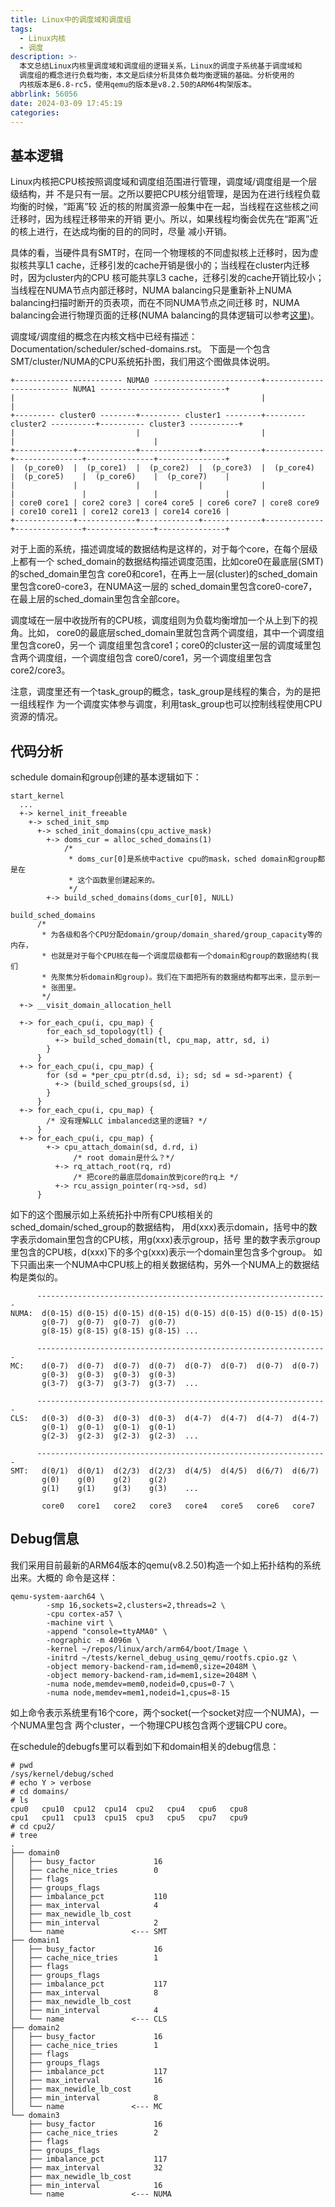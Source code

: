 ```yaml
---
title: Linux中的调度域和调度组
tags:
  - Linux内核
  - 调度
description: >-
  本文总结Linux内核里调度域和调度组的逻辑关系，Linux的调度子系统基于调度域和
  调度组的概念进行负载均衡，本文是后续分析具体负载均衡逻辑的基础。分析使用的
  内核版本是6.8-rc5，使用qemu的版本是v8.2.50的ARM64构架版本。
abbrlink: 56056
date: 2024-03-09 17:45:19
categories:
---
```


基本逻辑
---------

Linux内核把CPU核按照调度域和调度组范围进行管理，调度域/调度组是一个层级结构，并
不是只有一层。之所以要把CPU核分组管理，是因为在进行线程负载均衡的时候，“距离”较
近的核的附属资源一般集中在一起，当线程在这些核之间迁移时，因为线程迁移带来的开销
更小。所以，如果线程均衡会优先在“距离”近的核上进行，在达成均衡的目的的同时，尽量
减小开销。

具体的看，当硬件具有SMT时，在同一个物理核的不同虚拟核上迁移时，因为虚拟核共享L1
cache，迁移引发的cache开销是很小的；当线程在cluster内迁移时，因为cluster内的CPU
核可能共享L3 cache，迁移引发的cache开销比较小；当线程在NUMA节点内部迁移时，NUMA
balancing只是重新补上NUMA balancing扫描时断开的页表项，而在不同NUMA节点之间迁移
时，NUMA balancing会进行物理页面的迁移(NUMA balancing的具体逻辑可以参考[这里](https://wangzhou.github.io/Linux内存管理-NUMA-balance中的内存迁移))。

调度域/调度组的概念在内核文档中已经有描述：Documentation/scheduler/sched-domains.rst。
下面是一个包含SMT/cluster/NUMA的CPU系统拓扑图，我们用这个图做具体说明。
```
+------------------------ NUMA0 ------------------------+-------------------------- NUMA1 ----------------------------+
|                                                       |                                                             |
+--------- cluster0 --------+--------- cluster1 --------+--------- cluster2 ----------+---------- cluster3 -----------+
|                           |                           |                             |                               |
+-------------+-------------+-------------+-------------+-------------+---------------+---------------+---------------+
|  (p_core0)  |  (p_core1)  |  (p_core2)  |  (p_core3)  |  (p_core4)  |  (p_core5)    |  (p_core6)    |  (p_core7)    |
|             |             |             |             |             |               |               |               |
| core0 core1 | core2 core3 | core4 core5 | core6 core7 | core8 core9 | core10 core11 | core12 core13 | core14 core16 |
+-------------+-------------+-------------+-------------+-------------+---------------+---------------+---------------+
```
对于上面的系统，描述调度域的数据结构是这样的，对于每个core，在每个层级上都有一个
sched_domain的数据结构描述调度范围，比如core0在最底层(SMT)的sched_domain里包含
core0和core1，在再上一层(cluster)的sched_domain里包含core0-core3，在NUMA这一层的
sched_domain里包含core0-core7，在最上层的sched_domain里包含全部core。

调度域在一层中收拢所有的CPU核，调度组则为负载均衡增加一个从上到下的视角。比如，
core0的最底层sched_domain里就包含两个调度组，其中一个调度组里包含core0，另一个
调度组里包含core1；core0的cluster这一层的调度域里包含两个调度组，一个调度组包含
core0/core1，另一个调度组里包含core2/core3。

注意，调度里还有一个task_group的概念，task_group是线程的集合，为的是把一组线程作
为一个调度实体参与调度，利用task_group也可以控制线程使用CPU资源的情况。

代码分析
---------

schedule domain和group创建的基本逻辑如下：
```
start_kernel
  ...
  +-> kernel_init_freeable
    +-> sched_init_smp
      +-> sched_init_domains(cpu_active_mask)
        +-> doms_cur = alloc_sched_domains(1)
            /*
             * doms_cur[0]是系统中active cpu的mask，sched domain和group都是在
             * 这个函数里创建起来的。
             */
        +-> build_sched_domains(doms_cur[0], NULL)

build_sched_domains
      /*
       * 为各级和各个CPU分配domain/group/domain_shared/group_capacity等的内存，
       * 也就是对于每个CPU核在每一个调度层级都有一个domain和group的数据结构(我们
       * 先聚焦分析domain和group)。我们在下面把所有的数据结构都写出来，显示到一
       * 张图里。
       */
  +-> __visit_domain_allocation_hell

  +-> for_each_cpu(i, cpu_map) {
        for_each_sd_topology(tl) {
          +-> build_sched_domain(tl, cpu_map, attr, sd, i)
        }
      }
  +-> for_each_cpu(i, cpu_map) {
        for (sd = *per_cpu_ptr(d.sd, i); sd; sd = sd->parent) {
          +-> (build_sched_groups(sd, i)
        }
      }
  +-> for_each_cpu(i, cpu_map) {                                              
        /* 没有理解LLC imbalanced这里的逻辑? */
      }
  +-> for_each_cpu(i, cpu_map) {                                              
        +-> cpu_attach_domain(sd, d.rd, i)
              /* root domain是什么？*/
          +-> rq_attach_root(rq, rd)
              /* 把core的最底层domain放到core的rq上 */
          +-> rcu_assign_pointer(rq->sd, sd)
      }
```

如下的这个图展示如上系统拓扑中所有CPU核相关的sched_domain/sched_group的数据结构，
用d(xxx)表示domain，括号中的数字表示domain里包含的CPU核，用g(xxx)表示group，括号
里的数字表示group里包含的CPU核，d(xxx)下的多个g(xxx)表示一个domain里包含多个group。
如下只画出来一个NUMA中CPU核上的相关数据结构，另外一个NUMA上的数据结构是类似的。
```
      -----------------------------------------------------------------
NUMA:  d(0-15) d(0-15) d(0-15) d(0-15) d(0-15) d(0-15) d(0-15) d(0-15) 
       g(0-7)  g(0-7)  g(0-7)  g(0-7) 
       g(8-15) g(8-15) g(8-15) g(8-15) ...
       
      -----------------------------------------------------------------
MC:    d(0-7)  d(0-7)  d(0-7)  d(0-7)  d(0-7)  d(0-7)  d(0-7)  d(0-7)  
       g(0-3)  g(0-3)  g(0-3)  g(0-3)
       g(3-7)  g(3-7)  g(3-7)  g(3-7)  ...
       
      -----------------------------------------------------------------
CLS:   d(0-3)  d(0-3)  d(0-3)  d(0-3)  d(4-7)  d(4-7)  d(4-7)  d(4-7)  
       g(0-1)  g(0-1)  g(0-1)  g(0-1)
       g(2-3)  g(2-3)  g(2-3)  g(2-3)  ...
       
      -----------------------------------------------------------------
SMT:   d(0/1)  d(0/1)  d(2/3)  d(2/3)  d(4/5)  d(4/5)  d(6/7)  d(6/7)  
       g(0)    g(0)    g(2)    g(2)
       g(1)    g(1)    g(3)    g(3)    ...
       
       core0   core1   core2   core3   core4   core5   core6   core7   
```

Debug信息
----------

我们采用目前最新的ARM64版本的qemu(v8.2.50)构造一个如上拓扑结构的系统出来。大概的
命令是这样：
```
qemu-system-aarch64 \
        -smp 16,sockets=2,clusters=2,threads=2 \
        -cpu cortex-a57 \
        -machine virt \
        -append "console=ttyAMA0" \
        -nographic -m 4096m \
        -kernel ~/repos/linux/arch/arm64/boot/Image \
        -initrd ~/tests/kernel_debug_using_qemu/rootfs.cpio.gz \
        -object memory-backend-ram,id=mem0,size=2048M \
        -object memory-backend-ram,id=mem1,size=2048M \
        -numa node,memdev=mem0,nodeid=0,cpus=0-7 \
        -numa node,memdev=mem1,nodeid=1,cpus=8-15
```
如上命令表示系统里有16个core，两个socket(一个socket对应一个NUMA)，一个NUMA里包含
两个cluster，一个物理CPU核包含两个逻辑CPU core。

在schedule的debugfs里可以看到如下和domain相关的debug信息：
```
# pwd
/sys/kernel/debug/sched
# echo Y > verbose 
# cd domains/
# ls
cpu0   cpu10  cpu12  cpu14  cpu2   cpu4   cpu6   cpu8
cpu1   cpu11  cpu13  cpu15  cpu3   cpu5   cpu7   cpu9
# cd cpu2/
# tree 
.
├── domain0
│   ├── busy_factor             16
│   ├── cache_nice_tries        0
│   ├── flags
│   ├── groups_flags
│   ├── imbalance_pct           110
│   ├── max_interval            4
│   ├── max_newidle_lb_cost
│   ├── min_interval            2
│   └── name               <--- SMT
├── domain1
│   ├── busy_factor             16
│   ├── cache_nice_tries        1
│   ├── flags
│   ├── groups_flags
│   ├── imbalance_pct           117
│   ├── max_interval            8
│   ├── max_newidle_lb_cost
│   ├── min_interval            4
│   └── name               <--- CLS
├── domain2
│   ├── busy_factor             16
│   ├── cache_nice_tries        1
│   ├── flags
│   ├── groups_flags
│   ├── imbalance_pct           117
│   ├── max_interval            16
│   ├── max_newidle_lb_cost
│   ├── min_interval            8
│   └── name               <--- MC
└── domain3
    ├── busy_factor             16
    ├── cache_nice_tries        2
    ├── flags
    ├── groups_flags
    ├── imbalance_pct           117
    ├── max_interval            32
    ├── max_newidle_lb_cost
    ├── min_interval            16
    └── name               <--- NUMA
```
